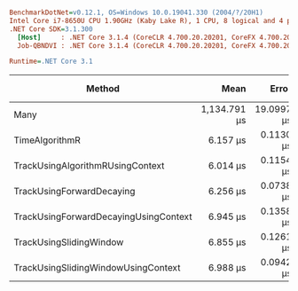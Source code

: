 ``` ini

BenchmarkDotNet=v0.12.1, OS=Windows 10.0.19041.330 (2004/?/20H1)
Intel Core i7-8650U CPU 1.90GHz (Kaby Lake R), 1 CPU, 8 logical and 4 physical cores
.NET Core SDK=3.1.300
  [Host]     : .NET Core 3.1.4 (CoreCLR 4.700.20.20201, CoreFX 4.700.20.22101), X64 RyuJIT
  Job-QBNDVI : .NET Core 3.1.4 (CoreCLR 4.700.20.20201, CoreFX 4.700.20.22101), X64 RyuJIT

Runtime=.NET Core 3.1  

```
|                                Method |         Mean |      Error |     StdDev |    Gen 0 | Gen 1 | Gen 2 |  Allocated |
|-------------------------------------- |-------------:|-----------:|-----------:|---------:|------:|------:|-----------:|
|                                  Many | 1,134.791 μs | 19.0997 μs | 17.8659 μs | 261.7188 |     - |     - | 1070.33 KB |
|                        TimeAlgorithmR |     6.157 μs |  0.1130 μs |  0.1725 μs |   0.2670 |     - |     - |    1.11 KB |
|      TrackUsingAlgorithmRUsingContext |     6.014 μs |  0.1154 μs |  0.1283 μs |   0.2670 |     - |     - |    1.11 KB |
|             TrackUsingForwardDecaying |     6.256 μs |  0.0738 μs |  0.0616 μs |   0.3052 |     - |     - |    1.27 KB |
| TrackUsingForwardDecayingUsingContext |     6.945 μs |  0.1358 μs |  0.2033 μs |   0.2899 |     - |     - |     1.2 KB |
|               TrackUsingSlidingWindow |     6.855 μs |  0.1261 μs |  0.1180 μs |   0.2670 |     - |     - |    1.11 KB |
|   TrackUsingSlidingWindowUsingContext |     6.988 μs |  0.0942 μs |  0.0881 μs |   0.2670 |     - |     - |    1.11 KB |
